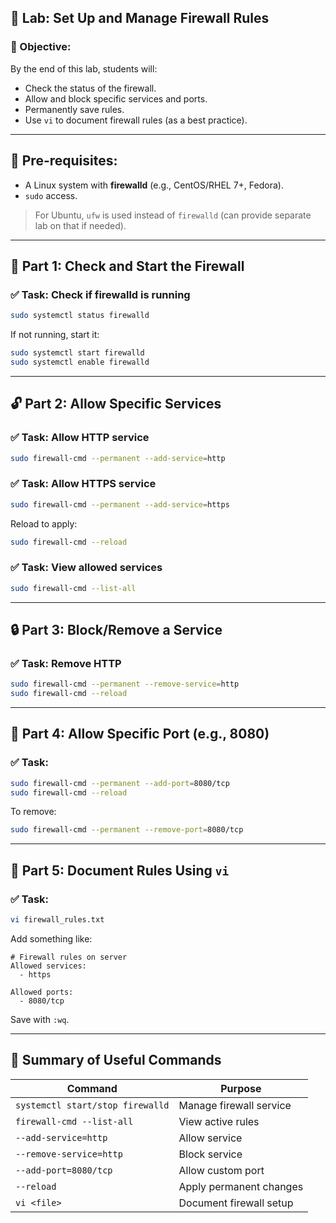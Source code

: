 ## 🧪 Lab: Set Up and Manage Firewall Rules

### 🎯 Objective:

By the end of this lab, students will:

* Check the status of the firewall.
* Allow and block specific services and ports.
* Permanently save rules.
* Use `vi` to document firewall rules (as a best practice).

---

## 🧰 Pre-requisites:

* A Linux system with **firewalld** (e.g., CentOS/RHEL 7+, Fedora).
* `sudo` access.

> For Ubuntu, `ufw` is used instead of `firewalld` (can provide separate lab on that if needed).

---

## 📂 Part 1: Check and Start the Firewall

### ✅ Task: Check if firewalld is running

```bash
sudo systemctl status firewalld
```

If not running, start it:

```bash
sudo systemctl start firewalld
sudo systemctl enable firewalld
```

---

## 🔓 Part 2: Allow Specific Services

### ✅ Task: Allow HTTP service

```bash
sudo firewall-cmd --permanent --add-service=http
```

### ✅ Task: Allow HTTPS service

```bash
sudo firewall-cmd --permanent --add-service=https
```

Reload to apply:

```bash
sudo firewall-cmd --reload
```

### ✅ Task: View allowed services

```bash
sudo firewall-cmd --list-all
```

---

## 🔒 Part 3: Block/Remove a Service

### ✅ Task: Remove HTTP

```bash
sudo firewall-cmd --permanent --remove-service=http
sudo firewall-cmd --reload
```

---

## 🎯 Part 4: Allow Specific Port (e.g., 8080)

### ✅ Task:

```bash
sudo firewall-cmd --permanent --add-port=8080/tcp
sudo firewall-cmd --reload
```

To remove:

```bash
sudo firewall-cmd --permanent --remove-port=8080/tcp
```

---

## 📁 Part 5: Document Rules Using `vi`

### ✅ Task:

```bash
vi firewall_rules.txt
```

Add something like:

```
# Firewall rules on server
Allowed services:
  - https

Allowed ports:
  - 8080/tcp
```

Save with `:wq`.

---

## 📝 Summary of Useful Commands

| Command                          | Purpose                 |
| -------------------------------- | ----------------------- |
| `systemctl start/stop firewalld` | Manage firewall service |
| `firewall-cmd --list-all`        | View active rules       |
| `--add-service=http`             | Allow service           |
| `--remove-service=http`          | Block service           |
| `--add-port=8080/tcp`            | Allow custom port       |
| `--reload`                       | Apply permanent changes |
| `vi <file>`                      | Document firewall setup |


